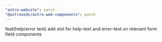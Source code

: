 ```yaml
---
"astro-website": patch
"@astrouxds/astro-web-components": patch
---
```


feat(help/error text) add slot for help-text and error-text on relevant form field components
